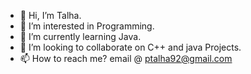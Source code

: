 - 👋 Hi, I’m Talha.
- 👀 I’m interested in Programming.
- 🌱 I’m currently learning Java.
- 💞️ I’m looking to collaborate on C++ and java Projects.
- 📫 How to reach me? email @ ptalha92@gmail.com

<!---
talha263/talha263 is a ✨ special ✨ repository because its `README.md` (this file) appears on your GitHub profile.
You can click the Preview link to take a look at your changes.
--->
